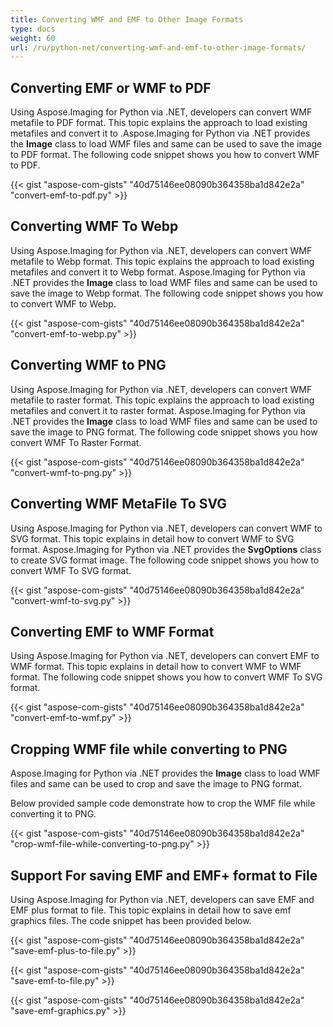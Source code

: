 ```yaml
---
title: Converting WMF and EMF to Other Image Formats
type: docs
weight: 60
url: /ru/python-net/converting-wmf-and-emf-to-other-image-formats/
---
```


## **Converting EMF or WMF to PDF**
Using Aspose.Imaging for Python via .NET, developers can convert WMF metafile to PDF format. This topic explains the approach to load existing metafiles and convert it to .Aspose.Imaging for Python via .NET provides the **Image** class to load WMF files and same can be used to save the image to PDF format. The following code snippet shows you how to convert WMF to PDF.

{{< gist "aspose-com-gists" "40d75146ee08090b364358ba1d842e2a" "convert-emf-to-pdf.py" >}}

## **Converting WMF To Webp**
Using Aspose.Imaging for Python via .NET, developers can convert WMF metafile to Webp format. This topic explains the approach to load existing metafiles and convert it to Webp format. Aspose.Imaging for Python via .NET provides the **Image** class to load WMF files and same can be used to save the image to Webp format. The following code snippet shows you how to convert WMF to Webp.

{{< gist "aspose-com-gists" "40d75146ee08090b364358ba1d842e2a" "convert-emf-to-webp.py" >}}

## **Converting WMF to PNG**
Using Aspose.Imaging for Python via .NET, developers can convert WMF metafile to raster format. This topic explains the approach to load existing metafiles and convert it to raster format. Aspose.Imaging for Python via .NET provides the **Image** class to load WMF files and same can be used to save the image to PNG format. The following code snippet shows you how convert WMF To Raster Format.

{{< gist "aspose-com-gists" "40d75146ee08090b364358ba1d842e2a" "convert-wmf-to-png.py" >}}

## **Converting WMF MetaFile To SVG**
Using Aspose.Imaging for Python via .NET, developers can convert WMF to SVG format. This topic explains in detail how to convert WMF to SVG format. Aspose.Imaging for Python via .NET provides the **SvgOptions** class to create SVG format image. The following code snippet shows you how to convert WMF To SVG format.

{{< gist "aspose-com-gists" "40d75146ee08090b364358ba1d842e2a" "convert-wmf-to-svg.py" >}}

## **Converting EMF to WMF Format**
Using Aspose.Imaging for Python via .NET, developers can convert EMF to WMF format. This topic explains in detail how to convert WMF to WMF format. The following code snippet shows you how to convert WMF To SVG format.

{{< gist "aspose-com-gists" "40d75146ee08090b364358ba1d842e2a" "convert-emf-to-wmf.py" >}}

## **Cropping WMF file while converting to PNG**
Aspose.Imaging for Python via .NET provides the **Image** class to load WMF files and same can be used to crop and save the image to PNG format.

Below provided sample code demonstrate how to crop the WMF file while converting it to PNG.

{{< gist "aspose-com-gists" "40d75146ee08090b364358ba1d842e2a" "crop-wmf-file-while-converting-to-png.py" >}}

## **Support For saving EMF and EMF+ format to File**
Using Aspose.Imaging for Python via .NET, developers can save EMF and EMF plus format to file. This topic explains in detail how to save emf graphics files. The code snippet has been provided below.

{{< gist "aspose-com-gists" "40d75146ee08090b364358ba1d842e2a" "save-emf-plus-to-file.py" >}}

{{< gist "aspose-com-gists" "40d75146ee08090b364358ba1d842e2a" "save-emf-to-file.py" >}}

{{< gist "aspose-com-gists" "40d75146ee08090b364358ba1d842e2a" "save-emf-graphics.py" >}}
